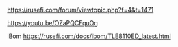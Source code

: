 https://rusefi.com/forum/viewtopic.php?f=4&t=1471

https://youtu.be/OZaPQCFquOg

iBom https://rusefi.com/docs/ibom/TLE8110ED_latest.html